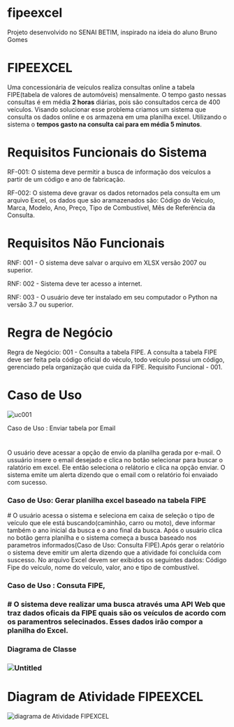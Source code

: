 # fipeexcel
Projeto desenvolvido no SENAI BETIM, inspirado na ideia  do aluno Bruno Gomes
<h1> FIPEEXCEL</h1>

Uma concessionária de veículos realiza consultas online a tabela
FIPE(tabela de valores de automóveis) mensalmente. O tempo gasto nessas
consultas é em média <b>2 horas</b> diárias, pois são consultados cerca de
400 veículos. Visando solucionar esse problema
criamos um sistema que consulta os dados online e os armazena em uma
planilha excel. Utilizando o sistema o <b> tempos gasto na consulta cai para
em média 5 minutos</b>.

# Requisitos Funcionais do Sistema

RF-001: O sistema deve permitir a busca de informação dos veículos a partir
de um código e ano de fabricação.

RF-002: O sistema deve gravar os dados  retornados pela
consulta em um arquivo Excel, os dados que são aramazenados
são: Código do Veículo, Marca, Modelo, Ano, Preço, Tipo de
Combustível, Mês de Referência da Consulta.

# Requisitos Não Funcionais

RNF: 001 - O sistema deve salvar o arquivo  em XLSX versão 
2007 ou superior.

RNF: 002 - Sistema deve ter acesso a internet.

RNF: 003 - O usuário deve ter instalado em seu computador o
Python na versão 3.7 ou superior.

# Regra de Negócio

Regra de Negócio: 001 - Consulta a tabela FIPE. A consulta a tabela FIPE deve 
ser feita pela código oficial do véculo, todo veículo possui um código,
gerenciado pela organização que cuida da FIPE. Requisito Funcional - 001.


# Caso de Uso
![uc001](https://user-images.githubusercontent.com/103469667/164120790-fdb51af7-1b7b-4675-bb97-98bf269827de.png)

Caso de Uso : Enviar tabela por Email
#
O usuário deve acessar a opção de envio da planilha gerada por e-mail. O ussuário insere o email desejado e
clica no botão selecionar para  buscar o ralatório em excel. Ele então seleciona o relátorio e clica na opção
enviar.
O sistema emite um alerta dizendo que o email com o relatório foi envaiado com sucesso.

<h3>Caso de Uso: Gerar planilha excel baseado na tabela FIPE</h3>
#
O usuário acessa o sistema e seleciona em caixa de seleção o tipo de
veículo que ele está buscando(caminhão, carro ou moto),
deve informar também o ano inicial da busca e o ano final da busca.
Após o usuário clica no botão gerra planilha e o sistema começa a busca baseado nos 
parametros informados(Caso de Uso: Consulta FIPE).Após gerar o relatório o sistema deve emitir um alerta
dizendo que a atividade foi concluída com suscesso. No arquivo Excel devem ser exibidos os 
seguintes dados: Código Fipe do veículo, nome do veículo, valor, ano e tipo de combustível.

<h3>Caso de Uso : Consuta FIPE,<h3>
#
O sistema deve realizar uma busca através uma API Web que traz dados oficais da FIPE quais são os veículos
de acordo com os paramentros selecinados. Esses dados irão compor a planilha do Excel.



<h3>Diagrama  de Classe<h3>

  
![Untitled](https://user-images.githubusercontent.com/103469667/165191013-6dae9e47-a696-4936-b8d6-552a9ffd99f6.png)
  
  
  # Diagram de Atividade FIPEEXCEL

![diagrama de Atividade FIPEXCEL](https://user-images.githubusercontent.com/103469667/166343179-bccc16ae-e94c-4c2a-939e-83d8d84dfb64.png)
